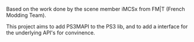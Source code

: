 Based on the work done by the scene member iMCSx from FM|T (French Modding Team).

This project aims to add PS3MAPI to the PS3 lib, and to add a interface for the underlying API's for convinence. 
